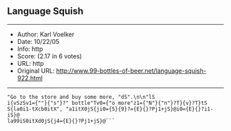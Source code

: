 
## Language Squish ##
---
- Author: Karl Voelker
- Date: 10/22/05
- Info: http
- Score:  (2.17 in 6 votes)
- URL: http
- Original URL: http://www.99-bottles-of-beer.net/language-squish-922.html
---

```99" of beer on the wall"aS" of beer.\n"bS"Take one down and pass it around, "cS
"Go to the store and buy some more, "dS".\n\n"lS
i{vSzSv1={""}{"s"}?" bottle"Tv0={"o more"z1={"N"}{"n"}?T}{v}?T}tS
S{la0i1-tXcb0itX", "a1itX0jS{ji0={5}{9}?={E}{}?Pj1+jS}@i0={E}{}?i1-iS}@
la99iS0itXd0jS{j4={E}{}?Pj1+jS}@```